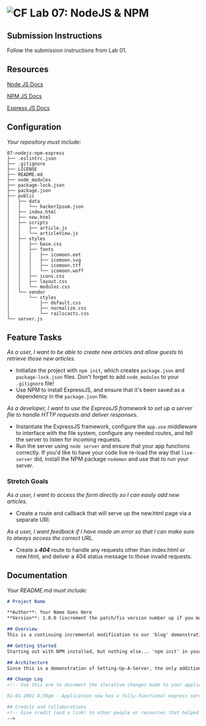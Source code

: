![CF](https://camo.githubusercontent.com/70edab54bba80edb7493cad3135e9606781cbb6b/687474703a2f2f692e696d6775722e636f6d2f377635415363382e706e67) Lab 07: NodeJS & NPM
===

## Submission Instructions
Follow the submission instructions from Lab 01.

## Resources  
[Node JS Docs](https://nodejs.org/en/)

[NPM JS Docs](https://docs.npmjs.com/)

[Express JS Docs](http://expressjs.com/en/4x/api.html)

## Configuration
_Your repository must include:_

```
07-nodejs-npm-express
├── .eslintrc.json
├── .gitignore
├── LICENSE
├── README.md
├── node_modules
├── package-lock.json
├── package.json
├── public
│   ├── data
│   │   └── hackerIpsum.json
│   ├── index.html
│   ├── new.html
│   ├── scripts
│   │   ├── article.js
│   │   └── articleView.js
│   ├── styles
│   │   ├── base.css
│   │   ├── fonts
│   │   │   ├── icomoon.eot
│   │   │   ├── icomoon.svg
│   │   │   ├── icomoon.ttf
│   │   │   └── icomoon.woff
│   │   ├── icons.css
│   │   ├── layout.css
│   │   └── modules.css
│   └── vendor
│       └── styles
│           ├── default.css
│           ├── normalize.css
│           └── railscasts.css
└── server.js
```

## Feature Tasks

*As a user, I want to be able to create new articles and allow guests to retrieve those new articles.*

- Initialize the project with `npm init`, which creates `package.json` and `package-lock.json` files. Don't forget to add `node_modules` to your `.gitignore` file!
-  Use NPM to install ExpressJS, and ensure that it's been saved as a dependency in the `package.json` file.


*As a developer, I want to use the ExpressJS framework to set up a server file to handle HTTP requests and deliver responses.*

- Instantiate the ExpressJS framework, configure the `app.use` middleware to interface with the file system, configure any needed routes, and tell the server to listen for incoming requests.
- Run the server using `node server` and ensure that your app functions correctly. If you'd like to have your code live re-load the way that `live-server` did, install the NPM package `nodemon` and use that to run your server.

### Stretch Goals
*As a user, I want to access the form directly so I can easily add new articles.*

- Create a route and callback that will serve up the new.html page via a separate URI.

*As a user, I want feedback if I have made an error so that I can make sure to always access the correct URL.*

- Create a ***404*** route to handle any requests other than index.html or new.html, and deliver a 404 status message to those invalid requests.

## Documentation
_Your README.md must include:_

```md
# Project Name

**Author**: Your Name Goes Here
**Version**: 1.0.0 (increment the patch/fix version number up if you make more commits past your first submission)

## Overview
This is a continuing incremental modification to our 'blog' demonstration site. In this lab, we add a script.js file to our project holding information that a node server grabs onto to route page requests. This 'Node Server' is created by installing npm and node on our local system as a base, then installing a lightweight 'web server' library named express.js, and adding it as a dependency to our system.

## Getting Started
Starting out with NPM installed, but nothing else... 'npm init' in your project directory (the directory with script.js in it), 'npm install express' to install express, and add a line in your packages.js file to establish a dependency to express.js.

## Architecture
Since this is a demonstration of Setting-Up-A-Server, the only additional piece of architecture in this project's code base is the addition of 'scripts.js' - this file first 'requires' express.js, sets up an instance of express.js under the variable 'app', includes a library names 'body-parser, sets up app's access port, enumerates all the resources app has access to with the express.status function, and then we proceed to set up all of our primary web-request 'Routes' with the express 'get' and 'post' functions.

## Change Log
<!-- Use this are to document the iterative changes made to your application as each feature is successfully implemented. Use time stamps. Here's an examples:

01-01-2001 4:59pm - Application now has a fully-functional express server, with GET and POST routes for the book resource.

## Credits and Collaborations
<!-- Give credit (and a link) to other people or resources that helped you build this application. -->
-->
```
